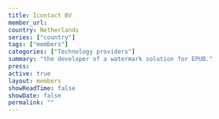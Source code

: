 ```yaml
---
title: Icontact BV 
member_url: 
country: Netherlands
series: ["country"] 
tags: ["members"]
categories: ["Technology providers"]
summary: "the developer of a watermark solution for EPUB."
press:
active: true
layout: members 
showReadTime: false
showDate: false
permalink: ""
---
```

